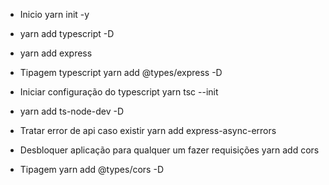 * Inicio yarn init -y
* yarn add typescript -D
* yarn add express

* Tipagem typescript yarn add @types/express -D
* Iniciar configuração do typescript yarn tsc --init
* yarn add ts-node-dev -D
* Tratar error de api caso existir yarn add express-async-errors
* Desbloquer aplicação para qualquer um fazer requisições yarn add cors
* Tipagem yarn add @types/cors -D